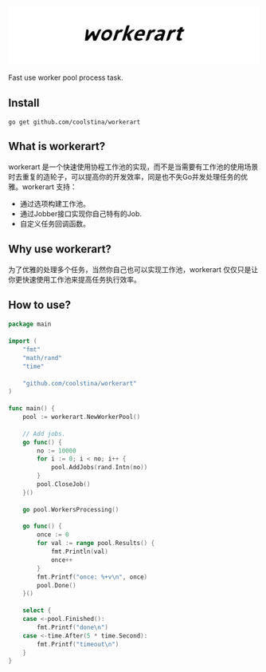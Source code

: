 ![workerart](assets/banner/workerart.jpg)

Fast use worker pool process task.

## Install

```shell script
go get github.com/coolstina/workerart
```

## What is workerart?

workerart 是一个快速使用协程工作池的实现，而不是当需要有工作池的使用场景时去重复的造轮子，可以提高你的开发效率，同是也不失Go并发处理任务的优雅。workerart 支持：

- 通过选项构建工作池。
- 通过Jobber接口实现你自己特有的Job.
- 自定义任务回调函数。

## Why use workerart?

为了优雅的处理多个任务，当然你自己也可以实现工作池，workerart 仅仅只是让你更快速使用工作池来提高任务执行效率。

## How to use?


```go
package main

import (
	"fmt"
	"math/rand"
	"time"

	"github.com/coolstina/workerart"
)

func main() {
	pool := workerart.NewWorkerPool()

	// Add jobs.
	go func() {
		no := 10000
		for i := 0; i < no; i++ {
			pool.AddJobs(rand.Intn(no))
		}
		pool.CloseJob()
	}()

	go pool.WorkersProcessing()

	go func() {
		once := 0
		for val := range pool.Results() {
			fmt.Println(val)
			once++
		}
		fmt.Printf("once: %+v\n", once)
		pool.Done()
	}()

	select {
	case <-pool.Finished():
		fmt.Printf("done\n")
	case <-time.After(5 * time.Second):
		fmt.Printf("timeout\n")
	}
}
```
